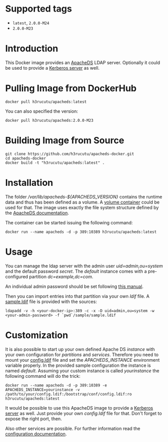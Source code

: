 # Supported tags

- `latest`, `2.0.0-M24`
- `2.0.0-M23`

# Introduction

This Docker image provides an [ApacheDS](https://directory.apache.org/apacheds/) LDAP server. Optionally it could be used to provide a [Kerberos server](https://directory.apache.org/apacheds/advanced-ug/2.1-config-description.html#kerberos-server) as well.

# Pulling Image from DockerHub

	docker pull h3rucutu/apacheds:latest

You can also specified the version:

	docker pull h3rucutu/apacheds:2.0.0-M23

# Building Image from Source

	git clone https://github.com/h3rucutu/apacheds-docker.git
	cd apacheds-docker
	docker build -t "h3rucutu/apacheds:latest" .


# Installation

The folder */var/lib/apacheds-${APACHEDS_VERSION}* contains the runtime data and thus has been defined as a volume. A [volume container](https://docs.docker.com/userguide/dockervolumes/) could be used for that. The image uses exactly the file system structure defined by the [ApacheDS documentation](https://directory.apache.org/apacheds/advanced-ug/2.2.1-debian-instance-layout.html).

The container can be started issuing the following command:

    docker run --name apacheds -d -p 389:10389 h3rucutu/apacheds:latest


# Usage

You can manage the ldap server with the admin user *uid=admin,ou=system* and the default password *secret*. The *default* instance comes with a pre-configured partition *dc=example,dc=com*.

An individual admin password should be set following [this manual](https://directory.apache.org/apacheds/basic-ug/1.4.2-changing-admin-password.html).

Then you can import entries into that partition via your own *ldif* file. A [sample.ldif](https://github.com/h3rucutu/apacheds-docker/blob/master/sample/sample.ldif) file is provided with the sources:

    ldapadd -v -h <your-docker-ip>:389 -c -x -D uid=admin,ou=system -w <your-admin-password> -f `pwd`/sample/sample.ldif


# Customization

It is also possible to start up your own defined Apache DS *instance* with your own configuration for *partitions* and *services*. Therefore you need to mount your [config.ldif](https://github.com/h3rucutu/apacheds-docker/blob/master/config/config.ldif) file and set the *APACHEDS_INSTANCE* environment variable properly. In the provided sample configuration the instance is named *default*. Assuming your custom instance is called *yourinstance* the following command will do the trick:

    docker run --name apacheds -d -p 389:10389 -e APACHEDS_INSTANCE=yourinstance -v /path/to/your/config.ldif:/bootstrap/conf/config.ldif:ro h3rucutu/apacheds:latest


It would be possible to use this ApacheDS image to provide a [Kerberos server](https://directory.apache.org/apacheds/advanced-ug/2.1-config-description.html#kerberos-server) as well. Just provide your own *config.ldif* file for that. Don't forget to expose the right port, then.

Also other services are possible. For further information read the [configuration documentation](https://directory.apache.org/apacheds/advanced-ug/2.1-config-description.html).

